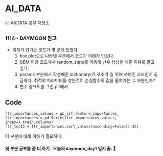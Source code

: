 # AI_DATA
📈 AI/DATA 공부 저장소


### 1114~ DAYMOON 참고

* 이해가 안가는 코드가 몇 군데 있었다. 
  1. box plot으로 나타낸 부분에서 코드가 이해가 안갔다. 
  2. GBM 이용 코드에서 random_state를 이용해 난수 생성을 해준 이유를 알고 싶다.
  3. params 부분에서 작성해준 dictionary(?) 구조가 뭘 위해 쓰여진 코드인지 궁금하다.
  최적의 파라미터를 찾는것이 손실함수의 값을 줄여가는 그 부분인가?
  4. 변수 중요도를 그린 plt에서 


## Code
    ftr_importances_values = gb_clf.feature_importances_
    ftr_importances = pd.Series(ftr_importances_values, index=X_train.columns)
    ftr_top15 = ftr_importances.sort_values(ascending=False)[:15]

  이 부분에 대해 이해가 필요하다. 

 
#### 윗 부분 공부를 좀 더 하기 . 오늘의 daymoon_day1 일지 끝. 🤔
